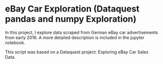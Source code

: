 # eBay Car Exploration (Dataquest pandas and numpy Exploration)
In this project, I explore data scraped from German eBay car advertisements from early 2016. A more detailed description is included in the jupyter notebook.


This script was based on a Dataquest project: Exploring eBay Car Sales Data.

